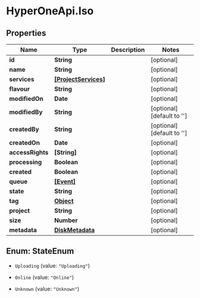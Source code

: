 # HyperOneApi.Iso

## Properties

Name | Type | Description | Notes
------------ | ------------- | ------------- | -------------
**id** | **String** |  | [optional] 
**name** | **String** |  | [optional] 
**services** | [**[ProjectServices]**](ProjectServices.md) |  | [optional] 
**flavour** | **String** |  | [optional] 
**modifiedOn** | **Date** |  | [optional] 
**modifiedBy** | **String** |  | [optional] [default to &#39;&#39;]
**createdBy** | **String** |  | [optional] [default to &#39;&#39;]
**createdOn** | **Date** |  | [optional] 
**accessRights** | **[String]** |  | [optional] 
**processing** | **Boolean** |  | [optional] 
**created** | **Boolean** |  | [optional] 
**queue** | [**[Event]**](Event.md) |  | [optional] 
**state** | **String** |  | [optional] 
**tag** | [**Object**](.md) |  | [optional] 
**project** | **String** |  | [optional] 
**size** | **Number** |  | [optional] 
**metadata** | [**DiskMetadata**](DiskMetadata.md) |  | [optional] 



## Enum: StateEnum


* `Uploading` (value: `"Uploading"`)

* `Online` (value: `"Online"`)

* `Unknown` (value: `"Unknown"`)




